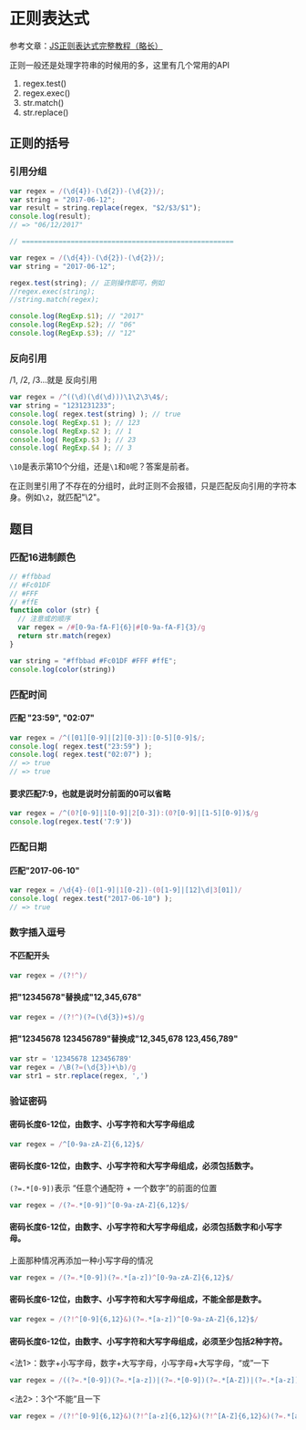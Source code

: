 # 正则表达式

参考文章：[JS正则表达式完整教程（略长）](https://juejin.im/post/5965943ff265da6c30653879)

正则一般还是处理字符串的时候用的多，这里有几个常用的API

1. regex.test()
2. regex.exec()
3. str.match()
4. str.replace()

## 正则的括号

### 引用分组

```js
var regex = /(\d{4})-(\d{2})-(\d{2})/;
var string = "2017-06-12";
var result = string.replace(regex, "$2/$3/$1");
console.log(result); 
// => "06/12/2017"

// ====================================================

var regex = /(\d{4})-(\d{2})-(\d{2})/;
var string = "2017-06-12";

regex.test(string); // 正则操作即可，例如
//regex.exec(string);
//string.match(regex);

console.log(RegExp.$1); // "2017"
console.log(RegExp.$2); // "06"
console.log(RegExp.$3); // "12"
```



### 反向引用

/1, /2, /3...就是 反向引用

```js
var regex = /^((\d)(\d(\d)))\1\2\3\4$/;
var string = "1231231233";
console.log( regex.test(string) ); // true
console.log( RegExp.$1 ); // 123
console.log( RegExp.$2 ); // 1
console.log( RegExp.$3 ); // 23
console.log( RegExp.$4 ); // 3
```

`\10`是表示第10个分组，还是`\1`和`0`呢？答案是前者。

在正则里引用了不存在的分组时，此时正则不会报错，只是匹配反向引用的字符本身。例如`\2`，就匹配"\2"。

## 题目

### 匹配16进制颜色

```js
// #ffbbad
// #Fc01DF
// #FFF
// #ffE
function color (str) {
  // 注意或的顺序
  var regex = /#[0-9a-fA-F]{6}|#[0-9a-fA-F]{3}/g
  return str.match(regex)
}

var string = "#ffbbad #Fc01DF #FFF #ffE";
console.log(color(string))
```

### 匹配时间

#### 匹配 "23:59", "02:07"

```js
var regex = /^([01][0-9]|[2][0-3]):[0-5][0-9]$/;
console.log( regex.test("23:59") ); 
console.log( regex.test("02:07") ); 
// => true
// => true
```

#### 要求匹配7:9，也就是说时分前面的0可以省略

```js
var regex = /^(0?[0-9]|1[0-9]|2[0-3]):(0?[0-9]|[1-5][0-9])$/g
console.log(regex.test('7:9'))
```

### 匹配日期

#### 匹配"2017-06-10"

```js
var regex = /\d{4}-(0[1-9]|1[0-2])-(0[1-9]|[12]\d|3[01])/
console.log( regex.test("2017-06-10") );
// => true
```

### 数字插入逗号

#### 不匹配开头

```js
var regex = /(?!^)/
```

#### 把"12345678"替换成"12,345,678"

```js
var regex = /(?!^)(?=(\d{3})+$)/g
```

#### 把"12345678 123456789"替换成"12,345,678 123,456,789"

```js
var str = '12345678 123456789'
var regex = /\B(?=(\d{3})+\b)/g
var str1 = str.replace(regex, ',')
```

### 验证密码

#### 密码长度6-12位，由数字、小写字符和大写字母组成

```js
var regex = /^[0-9a-zA-Z]{6,12}$/
```

#### 密码长度6-12位，由数字、小写字符和大写字母组成，必须包括数字。

`(?=.*[0-9])`表示 “任意个通配符 + 一个数字”的前面的位置

```js
var regex = /(?=.*[0-9])^[0-9a-zA-Z]{6,12}$/
```

#### 密码长度6-12位，由数字、小写字符和大写字母组成，必须包括数字和小写字母。

上面那种情况再添加一种小写字母的情况

```js
var regex = /(?=.*[0-9])(?=.*[a-z])^[0-9a-zA-Z]{6,12}$/
```

#### 密码长度6-12位，由数字、小写字符和大写字母组成，不能全部是数字。

```js
var regex = /(?!^[0-9]{6,12}&)(?=.*[a-z])^[0-9a-zA-Z]{6,12}$/
```

#### 密码长度6-12位，由数字、小写字符和大写字母组成，必须至少包括2种字符。

<法1>：数字+小写字母，数字+大写字母，小写字母+大写字母，“或”一下

```js
var regex = /((?=.*[0-9])(?=.*[a-z])|(?=.*[0-9])(?=.*[A-Z])|(?=.*[a-z])(?=.*[A-Z]))^[0-9a-zA-Z]{6,12}$/
```

<法2>：3个“不能”且一下

```js
var regex = /(?!^[0-9]{6,12}&)(?!^[a-z]{6,12}&)(?!^[A-Z]{6,12}&)(?=.*[a-z])^[0-9a-zA-Z]{6,12}$/
```

